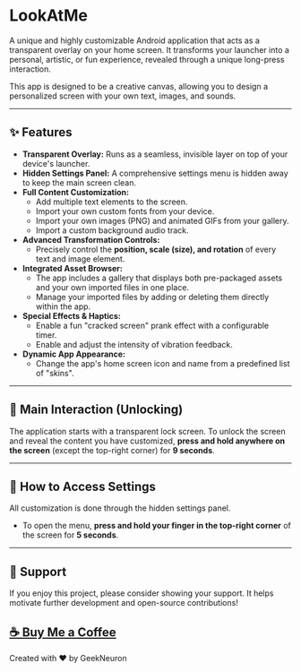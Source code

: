 # LookAtMe

A unique and highly customizable Android application that acts as a transparent overlay on your home screen. It transforms your launcher into a personal, artistic, or fun experience, revealed through a unique long-press interaction.

This app is designed to be a creative canvas, allowing you to design a personalized screen with your own text, images, and sounds.

---

## ✨ Features

-   **Transparent Overlay:** Runs as a seamless, invisible layer on top of your device's launcher.
-   **Hidden Settings Panel:** A comprehensive settings menu is hidden away to keep the main screen clean.
-   **Full Content Customization:**
    -   Add multiple text elements to the screen.
    -   Import your own custom fonts from your device.
    -   Import your own images (PNG) and animated GIFs from your gallery.
    -   Import a custom background audio track.
-   **Advanced Transformation Controls:**
    -   Precisely control the **position, scale (size), and rotation** of every text and image element.
-   **Integrated Asset Browser:**
    -   The app includes a gallery that displays both pre-packaged assets and your own imported files in one place.
    -   Manage your imported files by adding or deleting them directly within the app.
-   **Special Effects & Haptics:**
    -   Enable a fun "cracked screen" prank effect with a configurable timer.
    -   Enable and adjust the intensity of vibration feedback.
-   **Dynamic App Appearance:**
    -   Change the app's home screen icon and name from a predefined list of "skins".

---

## 🚀 Main Interaction (Unlocking)

The application starts with a transparent lock screen. To unlock the screen and reveal the content you have customized, **press and hold anywhere on the screen** (except the top-right corner) for **9 seconds**.

---

## 🤫 How to Access Settings

All customization is done through the hidden settings panel.

-   To open the menu, **press and hold your finger in the top-right corner** of the screen for **5 seconds**.

---

## 🤝 Support

If you enjoy this project, please consider showing your support. It helps motivate further development and open-source contributions!

[☕ Buy Me a Coffee](https://www.buymeacofee.com/geekneuron)
---

Created with ❤️ by GeekNeuron
